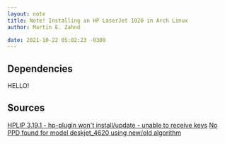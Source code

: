 ```yaml
---
layout: note
title: Note! Installing an HP LaserJet 1020 in Arch Linux
author: Martin E. Zahnd

date: 2021-10-22 05:02:23 -0300
---
```


## Dependencies
HELLO!

## Sources 
[HPLIP 3.19.1 - hp-plugin won't install/update - unable to receive keys](https://bugs.launchpad.net/hplip/+bug/1818629)
[No PPD found for model deskjet_4620 using new/old algorithm](https://bugs.launchpad.net/hplip/+bug/1084062)